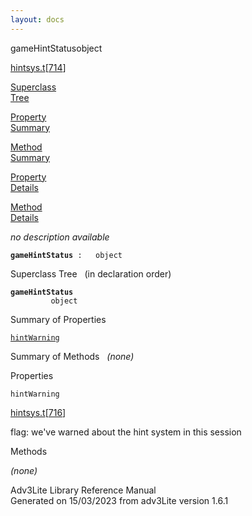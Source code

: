 ```yaml
---
layout: docs
---
```

<span class="title">gameHintStatus</span><span class="type">object</span>

[hintsys.t](../file/hintsys.t.html)\[[714](../source/hintsys.t.html#714)\]

[Superclass  
Tree](#_SuperClassTree_)

[Property  
Summary](#_PropSummary_)

[Method  
Summary](#_MethodSummary_)

[Property  
Details](#_Properties_)

[Method  
Details](#_Methods_)



*no description available*

**`gameHintStatus`**` :   object`



<span id="_SuperClassTree_"></span>



<span class="hdln">Superclass Tree</span>   (in declaration order)



**`gameHintStatus`**  
`         object`  
<span id="_PropSummary_"></span>



<span class="hdln">Summary of Properties</span>  



[`hintWarning`](#hintWarning)

<span id="_MethodSummary_"></span>



<span class="hdln">Summary of Methods</span>  
*(none)* <span id="_Properties_"></span>



<span class="hdln">Properties</span>  



<span id="hintWarning"></span>

`hintWarning`

[hintsys.t](../file/hintsys.t.html)\[[716](../source/hintsys.t.html#716)\]



flag: we've warned about the hint system in this session



<span id="_Methods_"></span>



<span class="hdln">Methods</span>  



*(none)*



Adv3Lite Library Reference Manual  
Generated on 15/03/2023 from adv3Lite version 1.6.1


